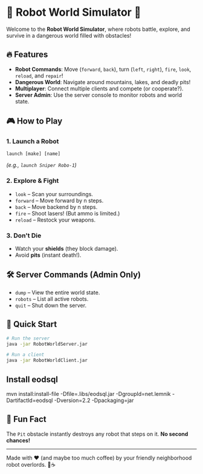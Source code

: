 # 🤖 Robot World Simulator 🚀

Welcome to the **Robot World Simulator**, where robots battle, explore, and survive in a dangerous world filled with obstacles!

## 🔥 Features

- **Robot Commands**: Move (`forward`, `back`), turn (`left`, `right`), `fire`, `look`, `reload`, and `repair`!
- **Dangerous World**: Navigate around mountains, lakes, and deadly pits!
- **Multiplayer**: Connect multiple clients and compete (or cooperate?).
- **Server Admin**: Use the server console to monitor robots and world state.

## 🎮 How to Play

### 1. Launch a Robot

```
launch [make] [name]
```

*(e.g., `launch Sniper Robo-1`)*

### 2. Explore & Fight

- `look` – Scan your surroundings.
- `forward` – Move forward by n steps.
- `back` – Move backend by n steps.
- `fire` – Shoot lasers! (But ammo is limited.)
- `reload` – Restock your weapons.

### 3. Don't Die

- Watch your **shields** (they block damage).
- Avoid **pits** (instant death!).

## 🛠️ Server Commands (Admin Only)

- `dump` – View the entire world state.
- `robots` – List all active robots.
- `quit` – Shut down the server.

## 🚀 Quick Start

```bash
# Run the server
java -jar RobotWorldServer.jar

# Run a client
java -jar RobotWorldClient.jar
```
## Install eodsql
mvn install:install-file -Dfile=.libs/eodsql.jar -DgroupId=net.lemnik -DartifactId=eodsql -Dversion=2.2 -Dpackaging=jar

## 📜 Fun Fact

The `Pit` obstacle instantly destroys any robot that steps on it. **No second chances!**

---

Made with ❤️ (and maybe too much coffee) by your friendly neighborhood robot overlords. 🤖☕